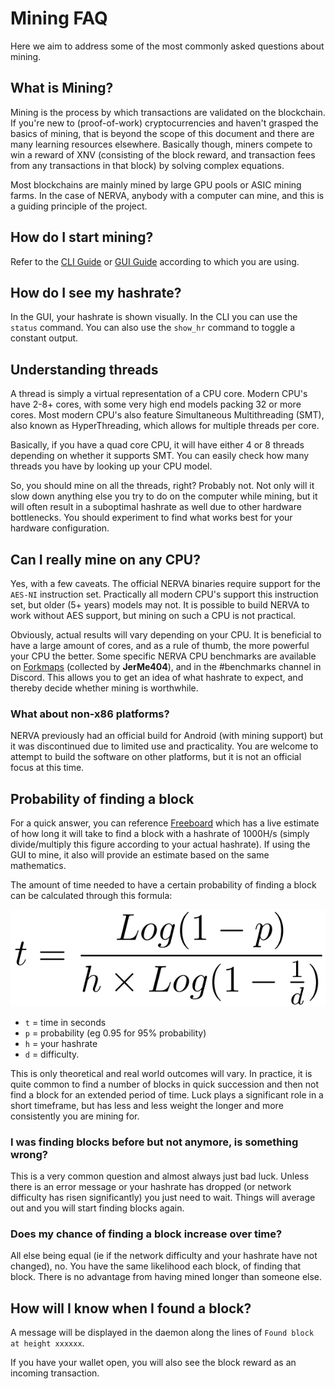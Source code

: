 # Mining FAQ
Here we aim to address some of the most commonly asked questions about mining.

## What is Mining?
Mining is the process by which transactions are validated on the blockchain. If you're new to (proof-of-work) cryptocurrencies and haven't grasped the basics of mining, that is beyond the scope of this document and there are many learning resources elsewhere. Basically though, miners compete to win a reward of XNV (consisting of the block reward, and transaction fees from any transactions in that block) by solving complex equations.

Most blockchains are mainly mined by large GPU pools or ASIC mining farms. In the case of NERVA, anybody with a computer can mine, and this is a guiding principle of the project.

## How do I start mining?
Refer to the [CLI Guide](../cli) or [GUI Guide](../gui) according to which you are using.

## How do I see my hashrate?
In the GUI, your hashrate is shown visually. In the CLI you can use the `status` command. You can also use the `show_hr` command to toggle a constant output.

## Understanding threads
A thread is simply a virtual representation of a CPU core. Modern CPU's have 2-8+ cores, with some very high end models packing 32 or more cores. Most modern CPU's also feature Simultaneous Multithreading (SMT), also known as HyperThreading, which allows for multiple threads per core.

Basically, if you have a quad core CPU, it will have either 4 or 8 threads depending on whether it supports SMT. You can easily check how many threads you have by looking up your CPU model.

So, you should mine on all the threads, right? Probably not. Not only will it slow down anything else you try to do on the computer while mining, but it will often result in a suboptimal hashrate as well due to other hardware bottlenecks. You should experiment to find what works best for your hardware configuration.

## Can I really mine on any CPU?
Yes, with a few caveats. The official NERVA binaries require support for the `AES-NI` instruction set. Practically all modern CPU's support this instruction set, but older (5+ years) models may not. It is possible to build NERVA to work without AES support, but mining on such a CPU is not practical.

Obviously, actual results will vary depending on your CPU. It is beneficial to have a large amount of cores, and as a rule of thumb, the more powerful your CPU the better. Some specific NERVA CPU benchmarks are available on [Forkmaps](https://forkmaps.com/#/benchmarks) (collected by **JerMe404**), and in the #benchmarks channel in Discord. This allows you to get an idea of what hashrate to expect, and thereby decide whether mining is worthwhile.

### What about non-x86 platforms?
NERVA previously had an official build for Android (with mining support) but it was discontinued due to limited use and practicality. You are welcome to attempt to build the software on other platforms, but it is not an official focus at this time.

## Probability of finding a block
For a quick answer, you can reference [Freeboard](https://freeboard.io/board/EV5-se) which has a live estimate of how long it will take to find a block with a hashrate of 1000H/s (simply divide/multiply this figure according to your actual hashrate). If using the GUI to mine, it also will provide an estimate based on the same mathematics.

The amount of time needed to have a certain probability of finding a block can be calculated through this formula:

![formula](img/formula.png)

* `t` = time in seconds
* `p` = probability (eg 0.95 for 95% probability)
* `h` = your hashrate
* `d` = difficulty.

This is only theoretical and real world outcomes will vary. In practice, it is quite common to find a number of blocks in quick succession and then not find a block for an extended period of time. Luck plays a significant role in a short timeframe, but has less and less weight the longer and more consistently you are mining for.

### I was finding blocks before but not anymore, is something wrong?
This is a very common question and almost always just bad luck. Unless there is an error message or your hashrate has dropped (or network difficulty has risen significantly) you just need to wait. Things will average out and you will start finding blocks again.

### Does my chance of finding a block increase over time?
All else being equal (ie if the network difficulty and your hashrate have not changed), no. You have the same likelihood each block, of finding that block. There is no advantage from having mined longer than someone else.

## How will I know when I found a block?
A message will be displayed in the daemon along the lines of `Found block at height xxxxxx`.

If you have your wallet open, you will also see the block reward as an incoming transaction.